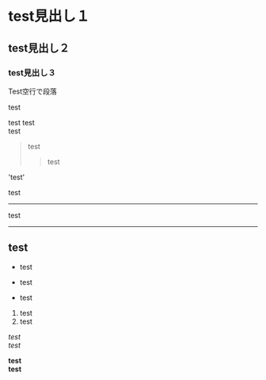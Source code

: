 # test見出し１
## test見出し２
### test見出し３

Test空行で段落

test

test
test  
test

>test
>>test

'test'

test
***
test
___
test
---

- test  
+ test  
* test  

1. test  
1. test

*test*  
_test_

**test**  
__test__


